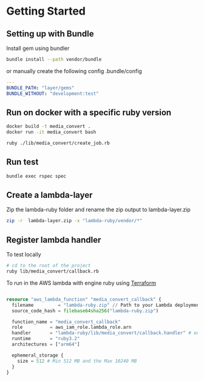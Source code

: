 # Getting Started

## Setting up with Bundle

Install gem using bundler

```sh
bundle install --path vendor/bundle
```

or manually create the following config .bundle/config

```yaml
---
BUNDLE_PATH: "layer/gems"
BUNDLE_WITHOUT: "development:test"
```

## Run on docker with a specific ruby version

```sh
docker build -t media_convert .
docker run -it media_convert bash

ruby ./lib/media_convert/create_job.rb
```

## Run test

```sh
bundle exec rspec spec
```

## Create a lambda-layer

Zip the lambda-ruby folder and rename the zip output to lambda-layer.zip

```sh
zip -r  lambda-layer.zip -x "lambda-ruby/vendor/*"
```

## Register lambda handler

To test locally

```sh
# cd to the root of the project
ruby lib/media_convert/callback.rb
```

To run in the AWS lambda with engine ruby using [Terraform](https://github.com/channainfo/commissioner-terraform-aws/tree/develop/modules/media_convert)

```tf

resource "aws_lambda_function" "media_convert_callback" {
  filename         = "lambda-ruby.zip" // Path to your Lambda deployment package
  source_code_hash = filebase64sha256("lambda-ruby.zip")

  function_name = "media_convert_callback"
  role          = aws_iam_role.lambda_role.arn
  handler       = "lambda-ruby/lib/media_convert/callback.handler" # entry_file_name#method
  runtime       = "ruby3.2"
  architectures = ["arm64"]

  ephemeral_storage {
    size = 512 # Min 512 MB and the Max 10240 MB
  }
}
```

